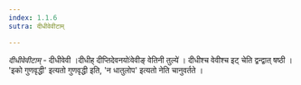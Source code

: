 ```yaml
---
index: 1.1.6
sutra: दीधीवेवीटाम्

---
```

_दीधीवेवीटाम्_ - दीधीवेवी ।दीधीह् दीप्तिदेवनयोः॑वेवीङ् वेतिनी तुल्ये॑ । दीधीश्च वेवीश्च इट् चेति द्वन्द्वात् षष्ठी । 'इको गुणवृद्धी' इत्यतो गुणवृद्धी इति, 'न धातुलोप' इत्यतो नेति चानुवर्तते । 